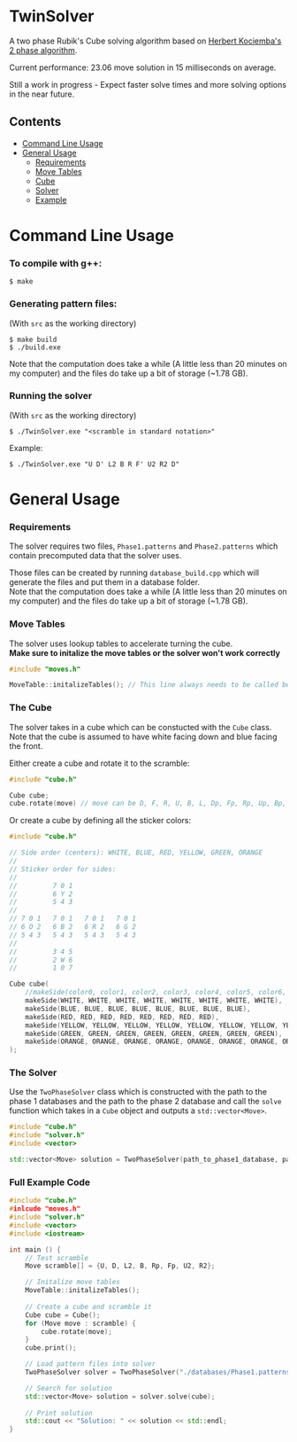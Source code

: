# TwinSolver
A two phase Rubik's Cube solving algorithm based on [Herbert Kociemba's 2 phase algorithm](http://kociemba.org/cube.htm).

Current performance: 23.06 move solution in 15 milliseconds on average.

Still a work in progress - Expect faster solve times and more solving options in the near future. 


## Contents
- [Command Line Usage](#command-line-usage)
- [General Usage](#general-usage)
  - [Requirements](#requirements)
  - [Move Tables](#move-tables)
  - [Cube](#the-cube)
  - [Solver](#the-solver)
  - [Example](#full-example-code)

# Command Line Usage
### To compile with g++: <br>
```
$ make
```

### Generating pattern files: <br>
(With `src` as the working directory)
```
$ make build
$ ./build.exe
```
Note that the computation does take a while (A little less than 20 minutes on my computer) and the files do take up a bit of storage (~1.78 GB).

### Running the solver
(With `src` as the working directory)
```
$ ./TwinSolver.exe "<scramble in standard notation>"
```
Example:
```
$ ./TwinSolver.exe "U D' L2 B R F' U2 R2 D"
```


# General Usage
### Requirements
The solver requires two files, `Phase1.patterns` and `Phase2.patterns` which contain precomputed data that the solver uses.

Those files can be created by running `database_build.cpp` which will generate the files and put them in a database folder. <br>
Note that the computation does take a while (A little less than 20 minutes on my computer) and the files do take up a bit of storage (~1.78 GB).

### Move Tables
The solver uses lookup tables to accelerate turning the cube. <br>
**Make sure to initalize the move tables or the solver won't work correctly**
```C++
#include "moves.h"

MoveTable::initalizeTables(); // This line always needs to be called before using the solver
```

### The Cube
The solver takes in a cube which can be constucted with the `Cube` class. <br>
Note that the cube is assumed to have white facing down and blue facing the front.

Either create a cube and rotate it to the scramble:
```C++
#include "cube.h"

Cube cube;
cube.rotate(move) // move can be D, F, R, U, B, L, Dp, Fp, Rp, Up, Bp, Lp, D2, F2, R2, U2, B2, L2
```

Or create a cube by defining all the sticker colors:
```C++
#include "cube.h"

// Side order (centers): WHITE, BLUE, RED, YELLOW, GREEN, ORANGE
//
// Sticker order for sides:
//
//         7 0 1
//         6 Y 2
//         5 4 3
//
// 7 0 1   7 0 1   7 0 1   7 0 1
// 6 O 2   6 B 2   6 R 2   6 G 2
// 5 4 3   5 4 3   5 4 3   5 4 3
//
//         3 4 5
//         2 W 6
//         1 0 7

Cube cube(
    //makeSide(color0, color1, color2, color3, color4, color5, color6, color7)
    makeSide(WHITE, WHITE, WHITE, WHITE, WHITE, WHITE, WHITE, WHITE),
    makeSide(BLUE, BLUE, BLUE, BLUE, BLUE, BLUE, BLUE, BLUE),
    makeSide(RED, RED, RED, RED, RED, RED, RED, RED),
    makeSide(YELLOW, YELLOW, YELLOW, YELLOW, YELLOW, YELLOW, YELLOW, YELLOW),
    makeSide(GREEN, GREEN, GREEN, GREEN, GREEN, GREEN, GREEN, GREEN),
    makeSide(ORANGE, ORANGE, ORANGE, ORANGE, ORANGE, ORANGE, ORANGE, ORANGE)
);
```

### The Solver
Use the `TwoPhaseSolver` class which is constructed with the path to the phase 1 databases and the path to the phase 2 database and call the `solve` function which takes in a `Cube` object and outputs a `std::vector<Move>`.

```C++
#include "cube.h"
#include "solver.h"
#include <vector>

std::vector<Move> solution = TwoPhaseSolver(path_to_phase1_database, path_to_phase2_database).solve(cube);
```

### Full Example Code
```C++
#include "cube.h"
#inlcude "moves.h"
#include "solver.h"
#include <vector>
#include <iostream>

int main () {
    // Test scramble
    Move scramble[] = {U, D, L2, B, Rp, Fp, U2, R2};

    // Initalize move tables
    MoveTable::initalizeTables();
    
    // Create a cube and scramble it
    Cube cube = Cube();
    for (Move move : scramble) {
        cube.rotate(move);
    }
    cube.print();

    // Load pattern files into solver
    TwoPhaseSolver solver = TwoPhaseSolver("./databases/Phase1.patterns", "./databases/Phase2.patterns");

    // Search for solution
    std::vector<Move> solution = solver.solve(cube);
    
    // Print solution
    std::cout << "Solution: " << solution << std::endl;
}
